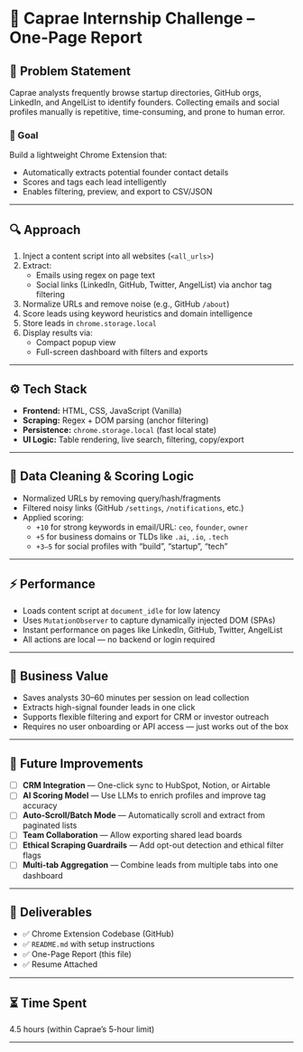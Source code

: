 # 📄 Caprae Internship Challenge – One-Page Report

## 🧠 Problem Statement

Caprae analysts frequently browse startup directories, GitHub orgs, LinkedIn, and AngelList to identify founders. Collecting emails and social profiles manually is repetitive, time-consuming, and prone to human error.

### 🎯 Goal

Build a lightweight Chrome Extension that:
- Automatically extracts potential founder contact details
- Scores and tags each lead intelligently
- Enables filtering, preview, and export to CSV/JSON

---

## 🔍 Approach

1. Inject a content script into all websites (`<all_urls>`)
2. Extract:
   - Emails using regex on page text
   - Social links (LinkedIn, GitHub, Twitter, AngelList) via anchor tag filtering
3. Normalize URLs and remove noise (e.g., GitHub `/about`)
4. Score leads using keyword heuristics and domain intelligence
5. Store leads in `chrome.storage.local`
6. Display results via:
   - Compact popup view
   - Full-screen dashboard with filters and exports

---

## ⚙️ Tech Stack

- **Frontend:** HTML, CSS, JavaScript (Vanilla)
- **Scraping:** Regex + DOM parsing (anchor filtering)
- **Persistence:** `chrome.storage.local` (fast local state)
- **UI Logic:** Table rendering, live search, filtering, copy/export

---

## 🧹 Data Cleaning & Scoring Logic

- Normalized URLs by removing query/hash/fragments
- Filtered noisy links (GitHub `/settings`, `/notifications`, etc.)
- Applied scoring:
  - `+10` for strong keywords in email/URL: `ceo`, `founder`, `owner`
  - `+5` for business domains or TLDs like `.ai`, `.io`, `.tech`
  - `+3–5` for social profiles with “build”, “startup”, “tech”

---

## ⚡ Performance

- Loads content script at `document_idle` for low latency
- Uses `MutationObserver` to capture dynamically injected DOM (SPAs)
- Instant performance on pages like LinkedIn, GitHub, Twitter, AngelList
- All actions are local — no backend or login required

---

## 💼 Business Value

- Saves analysts 30–60 minutes per session on lead collection
- Extracts high-signal founder leads in one click
- Supports flexible filtering and export for CRM or investor outreach
- Requires no user onboarding or API access — just works out of the box

---

## 🔮 Future Improvements

- [ ] **CRM Integration** — One-click sync to HubSpot, Notion, or Airtable
- [ ] **AI Scoring Model** — Use LLMs to enrich profiles and improve tag accuracy
- [ ] **Auto-Scroll/Batch Mode** — Automatically scroll and extract from paginated lists
- [ ] **Team Collaboration** — Allow exporting shared lead boards
- [ ] **Ethical Scraping Guardrails** — Add opt-out detection and ethical filter flags
- [ ] **Multi-tab Aggregation** — Combine leads from multiple tabs into one dashboard

---

## 📂 Deliverables

- ✅ Chrome Extension Codebase (GitHub)
- ✅ `README.md` with setup instructions
- ✅ One-Page Report (this file)
- ✅ Resume Attached

---

## ⏳ Time Spent

4.5 hours (within Caprae’s 5-hour limit)

---
